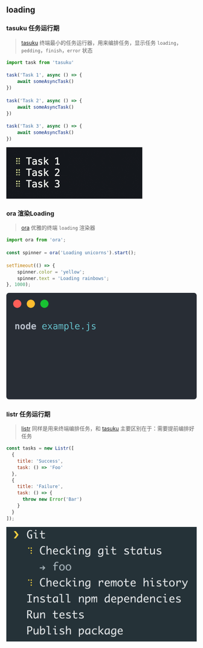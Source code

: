 ## loading

### tasuku 任务运行期

> [tasuku](https://github.com/privatenumber/tasuku) 终端最小的任务运行器，用来编排任务，显示任务 `loading`，`pedding`，`finish`，`error` 状态

```jsx
import task from 'tasuku'

task('Task 1', async () => {
    await someAsyncTask()
})

task('Task 2', async () => {
    await someAsyncTask()
})

task('Task 3', async () => {
    await someAsyncTask()
})
```

![example-1.gif](../../../../static/img/tasuku-example.gif)

### ora 渲染Loading

> [ora](https://github.com/sindresorhus/ora) 优雅的终端 `loading` 渲染器

```jsx
import ora from 'ora';

const spinner = ora('Loading unicorns').start();

setTimeout(() => {
	spinner.color = 'yellow';
	spinner.text = 'Loading rainbows';
}, 1000);
```

![ora-example.svg](../../../../static/img/ora-example.svg)

### listr 任务运行期

> [listr](https://github.com/samverschueren/listr) 同样是用来终端编排任务，和 [tasuku](https://www.notion.so/node-9b222177719b4c02adfb6e3bacbd156d) 主要区别在于：需要提前编排好任务

```jsx
const tasks = new Listr([
  {
    title: 'Success',
    task: () => 'Foo'
  },
  {
    title: 'Failure',
    task: () => {
      throw new Error('Bar')
    }
  }
]);
```

![listr-example.gif](../../../../static/img/listr.gif)
